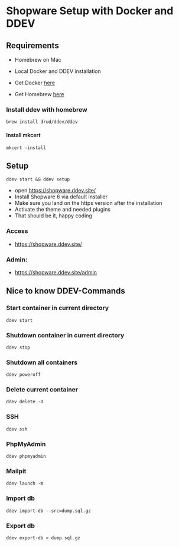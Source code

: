 # Shopware Setup with Docker and DDEV

## Requirements

* Homebrew on Mac
* Local Docker and DDEV installation

* Get Docker [here](https://www.docker.com/products/docker-desktop/)
* Get Homebrew [here](https://brew.sh/)

### Install ddev with homebrew

```shell
brew install drud/ddev/ddev
```

#### Install mkcert

```shell
mkcert -install
```

## Setup

```shell
ddev start && ddev setup
```

* open https://shopware.ddev.site/
* Install Shopware 6 via default installer
* Make sure you land on the https version after the installation
* Activate the theme and needed plugins
* That should be it, happy coding

### Access
* https://shopware.ddev.site/

### Admin:
* https://shopware.ddev.site/admin

## Nice to know DDEV-Commands

### Start container in current directory

```shell
ddev start
```

### Shutdown container in current directory

```shell
ddev stop
```

### Shutdown all containers

```shell
ddev poweroff
```

### Delete current container

```shell
ddev delete -O
```

### SSH

```shell
ddev ssh
```

### PhpMyAdmin

```shell
ddev phpmyadmin
```

### Mailpit

```shell
ddev launch -m
```

### Import db

```shell
ddev import-db --src=dump.sql.gz
```

### Export db

```shell
ddev export-db > dump.sql.gz
```
